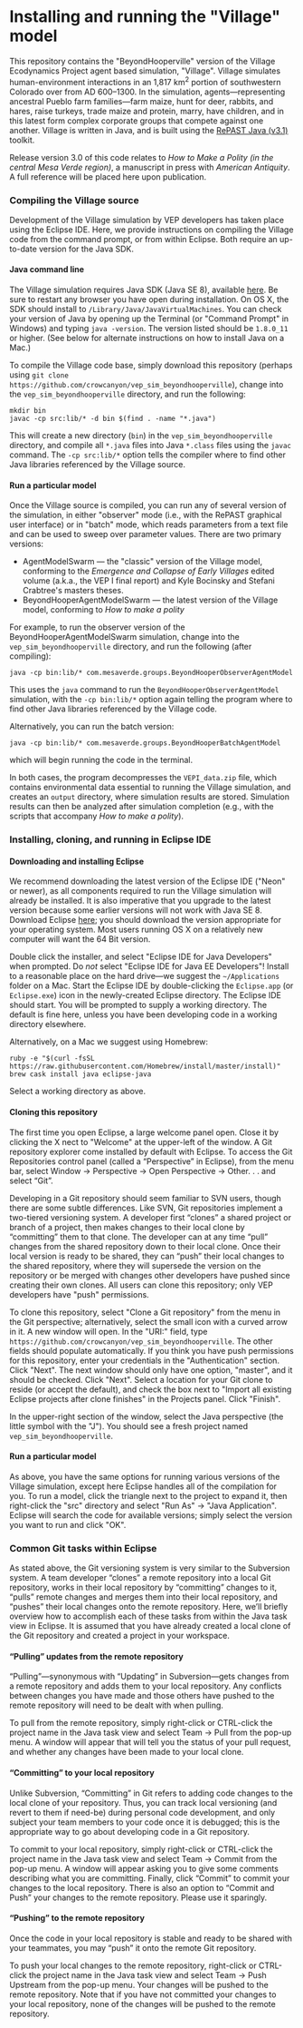 # Installing and running the "Village" model
This repository contains the "BeyondHooperville" version of the Village Ecodynamics Project agent based simulation, "Village". Village simulates human-environment interactions in an 1,817 km<sup>2</sup> portion of southwestern Colorado over from AD 600–1300. In the simulation, agents—representing ancestral Pueblo farm families—farm maize, hunt for deer, rabbits, and hares, raise turkeys, trade maize and protein, marry, have children, and in this latest form complex corporate groups that compete against one another. Village is written in Java, and is built using the [RePAST Java (v3.1)](http://repast.sourceforge.net/repast_3/index.html) toolkit.

Release version 3.0 of this code relates to *How to Make a Polity (in the central Mesa Verde region)*, a manuscript in press with *American Antiquity*. A full reference will be placed here upon publication.

### Compiling the Village source
Development of the Village simulation by VEP developers has taken place using the Eclipse IDE. Here, we provide instructions on compiling the Village code from the command prompt, or from within Eclipse. Both require an up-to-date version for the Java SDK.

#### Java command line
The Village simulation requires Java SDK (Java SE 8), available [here](http://www.oracle.com/technetwork/java/javase/downloads/index.html). Be sure to restart any browser you have open during installation. On OS X, the SDK should install to `/Library/Java/JavaVirtualMachines`. You can check your version of Java by opening up the Terminal (or "Command Prompt" in Windows) and typing `java -version`. The version listed should be `1.8.0_11` or higher. (See below for alternate instructions on how to install Java on a Mac.)

To compile the Village code base, simply download this repository (perhaps using `git clone https://github.com/crowcanyon/vep_sim_beyondhooperville`), change into the `vep_sim_beyondhooperville` directory, and run the following:
```
mkdir bin
javac -cp src:lib/* -d bin $(find . -name "*.java")
```
This will create a new directory (`bin`) in the `vep_sim_beyondhooperville` directory, and compile all `*.java` files into Java `*.class` files using the `javac` command. The `-cp src:lib/*` option tells the compiler where to find other Java libraries referenced by the Village source.

#### Run a particular model
Once the Village source is compiled, you can run any of several version of the simulation, in either "observer" mode (i.e., with the RePAST graphical user interface) or in "batch" mode, which reads parameters from a text file and can be used to sweep over parameter values. There are two primary versions:
- AgentModelSwarm — the "classic" version of the Village model, conforming to the *Emergence and Collapse of Early Villages* edited volume (a.k.a., the VEP I final report) and Kyle Bocinsky and Stefani Crabtree's masters theses.
- BeyondHooperAgentModelSwarm — the latest version of the Village model, conforming to *How to make a polity*

For example, to run the observer version of the BeyondHooperAgentModelSwarm simulation, change into the `vep_sim_beyondhooperville` directory, and run the following (after compiling):
```
java -cp bin:lib/* com.mesaverde.groups.BeyondHooperObserverAgentModel
```
This uses the `java` command to run the `BeyondHooperObserverAgentModel` simulation, with the  `-cp bin:lib/*` option again telling the program where to find other Java libraries referenced by the Village code.

Alternatively, you can run the batch version:
```
java -cp bin:lib/* com.mesaverde.groups.BeyondHooperBatchAgentModel
```
which will begin running the code in the terminal.

In both cases, the program decompresses the `VEPI_data.zip` file, which contains environmental data essential to running the Village simulation, and creates an `output` directory, where simulation results are stored. Simulation results can then be analyzed after simulation completion (e.g., with the scripts that accompany *How to make a polity*).

### Installing, cloning, and running in Eclipse IDE

#### Downloading and installing Eclipse
We recommend downloading the latest version of the Eclipse IDE ("Neon" or newer), as all components required to run the Village simulation will already be installed. It is also imperative that you upgrade to the latest version because some earlier versions will not work with Java SE 8. Download Eclipse [here](https://www.eclipse.org/downloads/); you should download the version appropriate for your operating system. Most users running OS X on a relatively new computer will want the 64 Bit version.

Double click the installer, and select "Eclipse IDE for Java Developers" when prompted. Do *not* select "Eclipse IDE for Java EE Developers"! Install to a reasonable place on the hard drive—we suggest the `~/Applications` folder on a Mac. Start the Eclipse IDE by double-clicking the `Eclipse.app` (or `Eclipse.exe`) icon in the newly-created Eclipse directory. The Eclipse IDE should start. You will be prompted to supply a working directory. The default is fine here, unless you have been developing code in a working directory elsewhere.

Alternatively, on a Mac we suggest using Homebrew:
```
ruby -e "$(curl -fsSL https://raw.githubusercontent.com/Homebrew/install/master/install)"
brew cask install java eclipse-java
```
Select a working directory as above.

#### Cloning this repository
The first time you open Eclipse, a large welcome panel open. Close it by clicking the X nect to "Welcome" at the upper-left of the window. A Git repository explorer come installed by default with Eclipse. To access the Git Repositories control panel (called a “Perspective” in Eclipse), from the menu bar, select Window → Perspective → Open Perspective → Other. . . and select “Git”.

Developing in a Git repository should seem familiar to SVN users, though there are some subtle differences. Like SVN, Git repositories implement a two-tiered versioning system. A developer first “clones” a shared project or branch of a project, then makes changes to their local clone by “committing” them to that clone. The developer can at any time “pull” changes from the shared repository down to their local clone. Once their local version is ready to be shared, they can “push” their local changes to the shared repository, where they will supersede the version on the repository or be merged with changes other developers have pushed since creating their own clones. All users can clone this repository; only VEP developers have "push" permissions.

To clone this repository, select "Clone a Git repository" from the menu in the Git perspective; alternatively, select the small icon with a curved arrow in it. A new window will open. In the "URI:" field, type `https://github.com/crowcanyon/vep_sim_beyondhooperville`. The other fields should populate automatically. If you think you have push permissions for this repository, enter your credentials in the "Authentication" section. Click "Next". The next window should only have one option, "master", and it should be checked. Click "Next". Select a location for your Git clone to reside (or accept the default), and check the box next to "Import all existing Eclipse projects after clone finishes" in the Projects panel. Click "Finish".

In the upper-right section of the window, select the Java perspective (the little symbol with the "J"). You should see a fresh project named `vep_sim_beyondhooperville`.

#### Run a particular model
As above, you have the same options for running various versions of the Village simulation, except here Eclipse handles all of the compilation for you. To run a model, click the triangle next to the project to expand it, then right-click the "src" directory and select "Run As" → "Java Application". Eclipse will search the code for available versions; simply select the version you want to run and click "OK".

### Common Git tasks within Eclipse
As stated above, the Git versioning system is very similar to the Subversion system. A team developer “clones” a remote repository into a local Git repository, works in their local repository by “committing” changes to it, “pulls” remote changes and merges them into their local repository, and “pushes” their local changes onto the remote repository. Here, we’ll briefly overview how to accomplish each of these tasks from within the Java task view in Eclipse. It is assumed that you have already created a local clone of the Git repository and created a project in your workspace.

#### “Pulling” updates from the remote repository
“Pulling”—synonymous with “Updating” in Subversion—gets changes from a remote repository and adds them to your local repository. Any conflicts between changes you have made and those others have pushed to the remote repository will need to be dealt with when pulling.

To pull from the remote repository, simply right-click or CTRL-click the project name in the Java task view and select Team → Pull from the pop-up menu. A window will appear that will tell you the status of your pull request, and whether any changes have been made to your local clone.

#### “Committing” to your local repository
Unlike Subversion, “Committing” in Git refers to adding code changes to the local clone of your repository. Thus, you can track local versioning (and revert to them if need-be) during personal code development, and only subject your team members to your code once it is debugged; this is the appropriate way to go about developing code in a Git repository.

To commit to your local repository, simply right-click or CTRL-click the project name in the Java task view and select Team → Commit from the pop-up menu. A window will appear asking you to give some comments describing what you are committing. Finally, click “Commit” to commit your changes to the local repository. There is also an option to “Commit and Push” your changes to the remote repository. Please use it sparingly.

#### “Pushing” to the remote repository
Once the code in your local repository is stable and ready to be shared with your teammates, you may “push” it onto the remote Git repository.

To push your local changes to the remote repository, right-click or CTRL-click the project name in the Java task view and select Team → Push Upstream from the pop-up menu. Your changes will be pushed to the remote repository. Note that if you have not committed your changes to your local repository, none of the changes will be pushed to the remote repository.